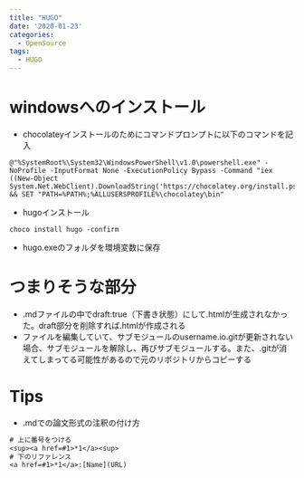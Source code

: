```yaml
---
title: "HUGO"
date: '2020-01-23'
categories:
  - OpenSource
tags:
  - HUGO
---
```



windowsへのインストール
============

* chocolateyインストールのためにコマンドプロンプトに以下のコマンドを記入

~~~
@"%SystemRoot%\System32\WindowsPowerShell\v1.0\powershell.exe" -NoProfile -InputFormat None -ExecutionPolicy Bypass -Command "iex ((New-Object System.Net.WebClient).DownloadString('https://chocolatey.org/install.ps1'))" && SET "PATH=%PATH%;%ALLUSERSPROFILE%\chocolatey\bin"
~~~

* hugoインストール

~~~
choco install hugo -confirm
~~~

* hugo.exeのフォルダを環境変数に保存

つまりそうな部分
============

* .mdファイルの中でdraft:true（下書き状態）にして.htmlが生成されなかった。draft部分を削除すれば.htmlが作成される
* ファイルを編集していて、サブモジュールのusername.io.gitが更新されない場合、サブモジュールを解除し、再びサブモジュールする。また、.gitが消えてしまってる可能性があるので元のリポジトリからコピーする

Tips
============

* .mdでの論文形式の注釈の付け方

~~~txt
# 上に番号をつける
<sup><a href=#1>*1</a><sup> 
# 下のリファレンス
<a href=#1>*1</a>:[Name](URL)
~~~


